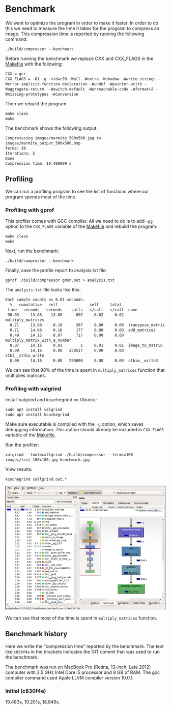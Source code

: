 # Benchmark

We want to optimize the program in order to make it faster. In order to do this we need to measure the time it takes for the program to compress an image. This compression time is reported by running the following command:

```
./build/compressor --benchmark
```

Before running the benchmark we replace CXX and CXX_FLAGS in the [Makefile](Makefile) with the following:

```
CXX = gcc
CXX_FLAGS = -O1 -g -std=c99 -Wall -Wextra -Wshadow -Wwrite-strings -Werror-implicit-function-declaration -Wundef -Wpointer-arith -Waggregate-return  -Wswitch-default -Wunreachable-code -Wformat=2 -Wmissing-prototypes -Wconversion
```

Then we rebuild the program

```
make clean
make
```

The benchmark shows the following output:


```
Compresssing images/marmite_500x500.jpg to images/marmite_output_500x500.bmp
Terms: 30
Iterations: 5
Done
Compression time: 19.400999 s
```


## Profiling

We can run a profiling program to see the list of functions where our program spends most of the time.


### Profiling with gprof

This profiler comes with GCC compiler. All we need to do is to add `-pg` option to the `CXX_FLAGS` variable of the [Makefile](Makefile) and rebuild the program:

```
make clean
make
```

Next, run the benchmark:

```
./build/compressor --benchmark
```

Finally, save the profile report to analysis.txt file:


```
gprof ./build/compressor gmon.out > analysis.txt
```

The `analysis.txt` file looks like this:


```
Each sample counts as 0.01 seconds.
  %   cumulative   self              self     total           
 time   seconds   seconds    calls   s/call   s/call  name    
 98.03     13.88    13.88      897     0.02     0.02  multiply_matrices
  0.71     13.98     0.10      267     0.00     0.00  transpose_matrix
  0.71     14.08     0.10      177     0.00     0.00  add_matrices
  0.49     14.15     0.07      717     0.00     0.00  multiply_matrix_with_a_number
  0.07     14.16     0.01        1     0.01     0.01  image_to_matrix
  0.00     14.16     0.00   250517     0.00     0.00  stbi__stdio_write
  0.00     14.16     0.00   250000     0.00     0.00  stbiw__write3
```

We can see that 98% of the time is spent in `multiply_matrices` function that multiplies matrices.


### Profiling with valgrind

Install valgrind and kcachegrind on Ubuntu:

```
sudo apt install valgrind
sudo apt install kcachegrind
```

Make sure executable is compiled with the `-g` option, which saves debugging information. This option should already be included in `CXX_FLAGS` variable of the [Makefile](Makefile).

Run the profiler:

```
valgrind --tool=callgrind ./build/compressor --terms=100 images/test_100x100.jpg benchmark.jpg
```

View results:

```
kcachegrind callgrind.out.*
```

![Profiling result from valgrind](/images/valgrind.png)

We can see that most of the time is spent in `multiply_matrices` function.


## Benchmark history

Here we write the "compression time" reported by the benchmark. The text like `c830f4e` in the brackets indicates the GIT commit that was used to run the benchmark.

The benchmark was run on MacBook Pro (Retina, 13-inch, Late 2012) computer with 2.5 GHz Intel Core i5 processor and 8 GB of RAM. The gcc compiler command used Apple LLVM compiler version 10.0.1.


### Initial (c830f4e)

19.483s, 19.201s, 18.849s.

